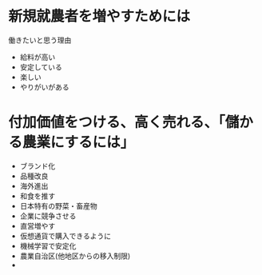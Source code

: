 # 新規就農者を増やすためには
働きたいと思う理由
- 給料が高い
- 安定している
- 楽しい
- やりがいがある


# 付加価値をつける、高く売れる、「儲かる農業にするには」
- ブランド化
- 品種改良
- 海外進出
- 和食を推す
- 日本特有の野菜・畜産物
- 企業に競争させる
- 直営増やす
- 仮想通貨で購入できるように
- 機械学習で安定化
- 農業自治区(他地区からの移入制限)
- 